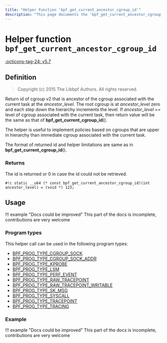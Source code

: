 ```yaml
---
title: "Helper Function 'bpf_get_current_ancestor_cgroup_id'"
description: "This page documents the 'bpf_get_current_ancestor_cgroup_id' eBPF helper function, including its definition, usage, program types that can use it, and examples."
---
```

# Helper function `bpf_get_current_ancestor_cgroup_id`

<!-- [FEATURE_TAG](bpf_get_current_ancestor_cgroup_id) -->
[:octicons-tag-24: v5.7](https://github.com/torvalds/linux/commit/0f09abd105da6c37713d2b253730a86cb45e127a)
<!-- [/FEATURE_TAG] -->

## Definition

> Copyright (c) 2015 The Libbpf Authors. All rights reserved.


<!-- [HELPER_FUNC_DEF] -->
Return id of cgroup v2 that is ancestor of the cgroup associated with the current task at the _ancestor_level_. The root cgroup is at _ancestor_level_ zero and each step down the hierarchy increments the level. If _ancestor_level_ == level of cgroup associated with the current task, then return value will be the same as that of **bpf_get_current_cgroup_id**().

The helper is useful to implement policies based on cgroups that are upper in hierarchy than immediate cgroup associated with the current task.

The format of returned id and helper limitations are same as in **bpf_get_current_cgroup_id**().

### Returns

The id is returned or 0 in case the id could not be retrieved.

`#!c static __u64 (* const bpf_get_current_ancestor_cgroup_id)(int ancestor_level) = (void *) 123;`
<!-- [/HELPER_FUNC_DEF] -->

## Usage

!!! example "Docs could be improved"
    This part of the docs is incomplete, contributions are very welcome

### Program types

This helper call can be used in the following program types:

<!-- DO NOT EDIT MANUALLY -->
<!-- [HELPER_FUNC_PROG_REF] -->
 * [BPF_PROG_TYPE_CGROUP_SOCK](../program-type/BPF_PROG_TYPE_CGROUP_SOCK.md)
 * [BPF_PROG_TYPE_CGROUP_SOCK_ADDR](../program-type/BPF_PROG_TYPE_CGROUP_SOCK_ADDR.md)
 * [BPF_PROG_TYPE_KPROBE](../program-type/BPF_PROG_TYPE_KPROBE.md)
 * [BPF_PROG_TYPE_LSM](../program-type/BPF_PROG_TYPE_LSM.md)
 * [BPF_PROG_TYPE_PERF_EVENT](../program-type/BPF_PROG_TYPE_PERF_EVENT.md)
 * [BPF_PROG_TYPE_RAW_TRACEPOINT](../program-type/BPF_PROG_TYPE_RAW_TRACEPOINT.md)
 * [BPF_PROG_TYPE_RAW_TRACEPOINT_WRITABLE](../program-type/BPF_PROG_TYPE_RAW_TRACEPOINT_WRITABLE.md)
 * [BPF_PROG_TYPE_SK_MSG](../program-type/BPF_PROG_TYPE_SK_MSG.md)
 * [BPF_PROG_TYPE_SYSCALL](../program-type/BPF_PROG_TYPE_SYSCALL.md)
 * [BPF_PROG_TYPE_TRACEPOINT](../program-type/BPF_PROG_TYPE_TRACEPOINT.md)
 * [BPF_PROG_TYPE_TRACING](../program-type/BPF_PROG_TYPE_TRACING.md)
<!-- [/HELPER_FUNC_PROG_REF] -->

### Example

!!! example "Docs could be improved"
    This part of the docs is incomplete, contributions are very welcome
